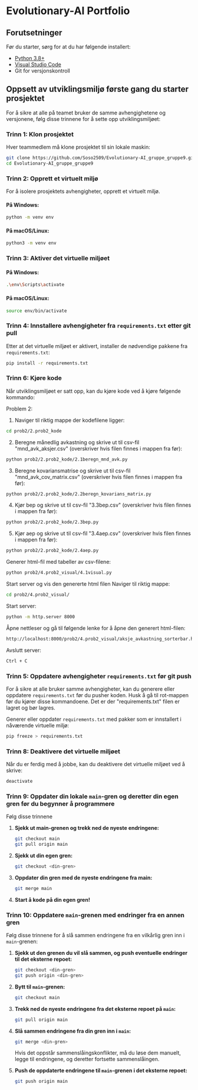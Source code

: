 # Evolutionary-AI Portfolio

## Forutsetninger

Før du starter, sørg for at du har følgende installert:

- [Python 3.8+](https://www.python.org/downloads/)
- [Visual Studio Code](https://code.visualstudio.com/)
- Git for versjonskontroll

## Oppsett av utviklingsmiljø første gang du starter prosjektet

For å sikre at alle på teamet bruker de samme avhengighetene og versjonene, følg disse trinnene for å sette opp utviklingsmiljøet:

### Trinn 1: Klon prosjektet

Hver teammedlem må klone prosjektet til sin lokale maskin:
```bash
git clone https://github.com/Soso2509/Evolutionary-AI_gruppe_gruppe9.git
cd Evolutionary-AI_gruppe_gruppe9
```

### Trinn 2: Opprett et virtuelt miljø

For å isolere prosjektets avhengigheter, opprett et virtuelt miljø.

#### På Windows:
```bash
python -m venv env
```

#### På macOS/Linux:
```bash
python3 -m venv env
```

### Trinn 3: Aktiver det virtuelle miljøet

#### På Windows:
```bash
.\env\Scripts\activate
```

#### På macOS/Linux:
```bash
source env/bin/activate
```

### Trinn 4: Innstallere avhengigheter fra `requirements.txt` etter git pull

Etter at det virtuelle miljøet er aktivert, installer de nødvendige pakkene fra `requirements.txt`:
```bash
pip install -r requirements.txt
```

### Trinn 6: Kjøre kode
Når utviklingsmiljøet er satt opp, kan du kjøre kode ved å kjøre følgende kommando:

Problem 2: 
1. Naviger til riktig mappe der kodefilene ligger: 
```bash
cd prob2/2.prob2_kode
```

2. Beregne månedlig avkastning og skrive ut til csv-fil "mnd_avk_aksjer.csv" (overskriver hvis filen finnes i mappen fra før): 
```bash
python prob2/2.prob2_kode/2.1beregn_mnd_avk.py
```

3. Beregne kovariansmatrise og skrive ut til csv-fil "mnd_avk_cov_matrix.csv" (overskriver hvis filen finnes i mappen fra før): 
```bash
python prob2/2.prob2_kode/2.2beregn_kovarians_matrix.py
```

4. Kjør bep og skrive ut til csv-fil "3.3bep.csv" (overskriver hvis filen finnes i mappen fra før): 
```bash
python prob2/2.prob2_kode/2.3bep.py
```

5. Kjør aep og skrive ut til csv-fil "3.4aep.csv" (overskriver hvis filen finnes i mappen fra før): 
```bash
python prob2/2.prob2_kode/2.4aep.py
```

Generer html-fil med tabeller av csv-filene: 
```bash
python prob2/4.prob2_visual/4.1visual.py
```
Start server og vis den genererte html filen
Naviger til riktig mappe: 
```bash
cd prob2/4.prob2_visual/
```

Start server: 
```bash
python -m http.server 8000                              
```

Åpne nettleser og gå til følgende lenke for å åpne den generert html-filen:
```bash
http://localhost:8000/prob2/4.prob2_visual/aksje_avkastning_sorterbar.html                          
```

Avslutt server: 
```bash
Ctrl + C                              
```

### Trinn 5: Oppdatere avhengigheter `requirements.txt` før git push

For å sikre at alle bruker samme avhengigheter, kan du generere eller oppdatere `requirements.txt` før du pusher koden.
Husk å gå til rot-mappen før du kjører disse kommandoene. Det er der "requirements.txt" filen er lagret og bør lagres. 

Generer eller oppdater `requirements.txt` med pakker som er innstallert i nåværende virtuelle miljø:
```bash
pip freeze > requirements.txt
```

### Trinn 8: Deaktivere det virtuelle miljøet

Når du er ferdig med å jobbe, kan du deaktivere det virtuelle miljøet ved å skrive:
```bash
deactivate
```
### Trinn 9: Oppdater din lokale `main`-gren og deretter din egen gren før du begynner å programmere

Følg disse trinnene

1. **Sjekk ut main-grenen og trekk ned de nyeste endringene:**

   ```bash
   git checkout main
   git pull origin main
   ```

2. **Sjekk ut din egen gren:**

   ```bash
   git checkout <din-gren>
   ```

3. **Oppdater din gren med de nyeste endringene fra main:**

   ```bash
   git merge main
   ```

4. **Start å kode på din egen gren!**

### Trinn 10: Oppdatere `main`-grenen med endringer fra en annen gren

Følg disse trinnene for å slå sammen endringene fra en vilkårlig gren inn i `main`-grenen:

1. **Sjekk ut den grenen du vil slå sammen, og push eventuelle endringer til det eksterne repoet:**

   ```bash
   git checkout <din-gren>
   git push origin <din-gren>
   ```

2. **Bytt til `main`-grenen:**

   ```bash
   git checkout main
   ```

3. **Trekk ned de nyeste endringene fra det eksterne repoet på `main`:**

   ```bash
   git pull origin main
   ```

4. **Slå sammen endringene fra din gren inn i `main`:**

   ```bash
   git merge <din-gren>
   ```

   Hvis det oppstår sammenslåingskonflikter, må du løse dem manuelt, legge til endringene, og deretter fortsette sammenslåingen.

5. **Push de oppdaterte endringene til `main`-grenen i det eksterne repoet:**

   ```bash
   git push origin main
   ```


